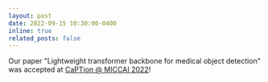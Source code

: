 ```yaml
---
layout: post
date: 2022-09-15 10:30:00-0400
inline: true
related_posts: false
---
```


Our paper "Lightweight transformer backbone for medical object detection" was accepted at [CaPTion @ MICCAI 2022](https://caption-workshop.github.io/)!